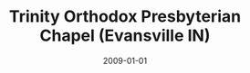 ---
date: &id001 2009-01-01
end_date: null
location:
  address: null
  city: Evansville
  state: IN
minister:
- end: 2012-01-01
  name: Sam Allison
  start: 2009-01-01
  type: Organizing Pastor
ministers:
- Sam Allison
name: Trinity Orthodox Presbyterian Chapel
names:
- end: 2012-01-01
  name: Trinity Orthodox Presbyterian Chapel
  start: 2009-01-01
origination_date: *id001
raw_data: "IN\nEvansville\nTrinity Orthodox Presbyterian Chapel  (2009\u2013\
  12)\nOrg. Pastor: Sam Allison, 2009\u201312"
received_from: null
states:
- IN
status:
  active: false
  end_date: 2012-01-01
  reason: null
  received_from: null
  withdrawal_to: null
title: Trinity Orthodox Presbyterian Chapel (Evansville IN)

---